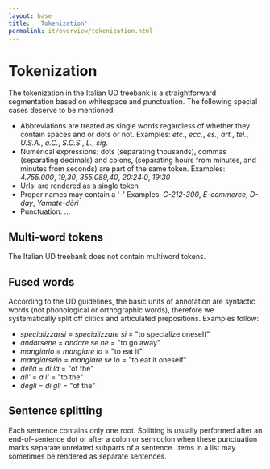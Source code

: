```yaml
---
layout: base
title:  'Tokenization'
permalink: it/overview/tokenization.html
---
```


# Tokenization

The tokenization in the Italian UD treebank is a straightforward segmentation based on whitespace and punctuation. The following special cases deserve to be mentioned:

* Abbreviations are treated as single words regardless of whether they contain spaces and or dots or not. 
Examples: _etc._, _ecc._, _es._, _art._, _tel._, _U.S.A._, _a.C._, _S.O.S._, _L._, _sig._
* Numerical expressions: dots (separating thousands), commas (separating decimals) and colons, (separating hours from minutes, and minutes from seconds) are part of the same token.
Examples: _4.755.000_, _19,30_, _355.089,40_, _20:24:0_, _19:30_
* Urls: are rendered as a single token
* Proper names may contain a '-'
Examples: _C-212-300_, _E-commerce_, _D-day_, _Yamate-dōri_ 
* Punctuation: ...

## Multi-word tokens

The Italian UD treebank does not contain multiword tokens.

## Fused words

According to the UD guidelines, the basic units of annotation are syntactic words (not phonological or orthographic words), therefore we systematically split off clitics and articulated prepositions. Examples follow:

* _specializzarsi_ = _specializzare si_ = "to specialize oneself"
* _andarsene_ = _andare se ne_ = "to go away"
* _mangiarlo_ = _mangiare lo_ = "to eat it"
* _mangiarselo_ = _mangiare se lo_ = "to eat it oneself"
* _della_ = _di_ _la_ = "of the"
* _all'_ = _a l'_ = "to the"
* _degli_ = _di gli_ = "of the"

## Sentence splitting

Each sentence contains only one root.
Splitting is usually performed after an end-of-sentence dot or after a colon or semicolon when these punctuation marks separate unrelated subparts of a sentence. Items in a list may sometimes be rendered as separate sentences.
